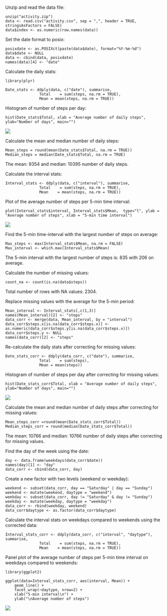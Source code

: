 Unzip and read the data file:

    unzip("activity.zip")
    data <- read.csv("activity.csv", sep = ",", header = TRUE, stringsAsFactors = FALSE)
    data$index <- as.numeric(row.names(data))

Set the date format to posix:

    posixdate <- as.POSIXct(paste(data$date), format="%Y-%m-%d")
    data$date <- NULL
    data <- cbind(data, posixdate)
    names(data)[4] <- "date"

Calculate the daily stats:

    library(plyr)

    Date_stats <- ddply(data, c("date"), summarise,
                   Total    = sum(steps, na.rm = TRUE),
                   Mean = mean(steps, na.rm = TRUE))

Histogram of number of steps per day:

    hist(Date_stats$Total, xlab = "Average number of daily steps", ylab="Number of days", main="")

![](PA1_template_files/figure-markdown_strict/unnamed-chunk-4-1.png)

Calculate the mean and median number of daily steps:

    Mean_steps = round(mean(Date_stats$Total, na.rm = TRUE))
    Median_steps = median(Date_stats$Total, na.rm = TRUE)

The mean: 9354 and median: 10395 number of daily steps.

Calculate the interval stats:

    Interval_stats <- ddply(data, c("interval"), summarise,
                   Total    = sum(steps, na.rm = TRUE),
                   Mean    = mean(steps, na.rm = TRUE))

Plot of the average number of steps per 5-min time interval:

    plot(Interval_stats$interval, Interval_stats$Mean,  type="l", ylab = "Average number of steps", xlab = "5-min time interval")

![](PA1_template_files/figure-markdown_strict/unnamed-chunk-7-1.png)

Find the 5-min time-interval with the largest number of steps on
average:

    Max_steps <- max(Interval_stats$Mean, na.rm = FALSE)
    Max_interval <- which.max(Interval_stats$Mean)

The 5-min interval with the largest number of steps is: 835 with 206 on
average.

Calculate the number of missing values:

    count_na <- count(is.na(data$steps))

Total number of rows with NA values: 2304.

Replace missing values with the average for the 5-min period:

    Mean_interval <- Interval_stats[,c(1,3)]
    names(Mean_interval)[2] <- "steps"
    data_corr <- merge(data, Mean_interval, by = "interval")
    data_corr$steps.x[is.na(data_corr$steps.x)] <- as.numeric(data_corr$steps.y[is.na(data_corr$steps.x)])
    data_corr$steps.y <- NULL
    names(data_corr)[2] <- "steps"

Re-calculate the daily stats after correcting for missing values:

    Date_stats_corr <- ddply(data_corr, c("date"), summarise,
                   Total    = sum(steps),
                   Mean = mean(steps))

Histogram of number of steps per day after correcting for missing
values:

    hist(Date_stats_corr$Total, xlab = "Average number of daily steps", ylab="Number of days", main="")

![](PA1_template_files/figure-markdown_strict/unnamed-chunk-12-1.png)

Calculate the mean and median number of daily steps after correcting for
missing values:

    Mean_steps_corr =round(mean(Date_stats_corr$Total))
    Median_steps_corr = round(median(Date_stats_corr$Total))

The mean: 10766 and median: 10766 number of daily steps after correcting
for missing values.

Find the day of the week using the date:

    day <- data.frame(weekdays(data_corr$date))
    names(day)[1] <- "day"
    data_corr <- cbind(data_corr, day)

Create a new factor with two levels (weekend or weekday):

    weekend <- subset(data_corr, day == "Saturday" | day == "Sunday")
    weekend <- mutate(weekend, daytype = "weekend")
    weekday <- subset(data_corr, day != "Saturday" & day != "Sunday")
    weekday <- mutate(weekday, daytype = "weekday")
    data_corr <- rbind(weekday, weekend)
    data_corr$daytype <- as.factor(data_corr$daytype)

Calculate the interval stats on weekdays compared to weekends using the
corrected data:

    Interval_stats_corr <- ddply(data_corr, c("interval", "daytype"), summarise,
                   Total    = sum(steps, na.rm = TRUE),
                   Mean    = mean(steps, na.rm = TRUE))

Panel plot of the average number of steps per 5-min time interval on
weekdays compared to weekends:

    library(ggplot2)

    ggplot(data=Interval_stats_corr, aes(interval, Mean)) +
        geom_line() + 
        facet_wrap(~daytype, nrow=2) +
        xlab("5-min interval\n") +
        ylab("\nAverage number of steps")

![](PA1_template_files/figure-markdown_strict/unnamed-chunk-17-1.png)
